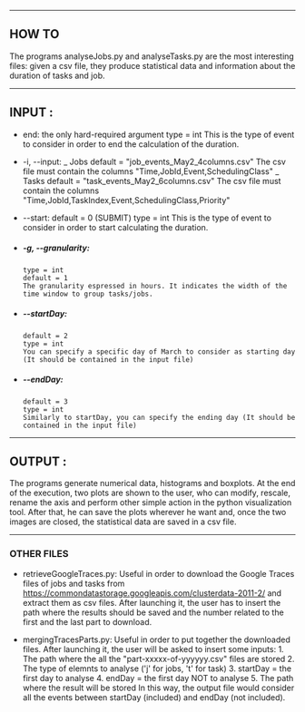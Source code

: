***********************
## HOW TO
The programs analyseJobs.py and analyseTasks.py are the most interesting files: given a csv file, they produce statistical data and information about the duration of tasks and job.

***********************
## INPUT :
	
-	end: 
		the only hard-required argument
		type = int
		This is the type of event to consider in order to end the calculation of the duration.

-	-i, --input: 
		_ Jobs  default = "job_events_May2_4columns.csv"
				The csv file must contain the columns "Time,JobId,Event,SchedulingClass"
		_ Tasks default = "task_events_May2_6columns.csv"
				The csv file must contain the columns "Time,JobId,TaskIndex,Event,SchedulingClass,Priority"

-	--start: 
		default = 0 (SUBMIT)
		type = int
		This is the type of event to consider in order to start calculating the duration.
	
-	##### -g, --granularity: 
		type = int
		default = 1
		The granularity espressed in hours. It indicates the width of the time window to group tasks/jobs.

-	##### --startDay: 
		default = 2
		type = int
		You can specify a specific day of March to consider as starting day (It should be contained in the input file)
	
-	##### --endDay: 
		default = 3
		type = int
		Similarly to startDay, you can specify the ending day (It should be contained in the input file)

*****************************
## OUTPUT :

The programs generate numerical data, histograms and boxplots.
At the end of the execution, two plots are shown to the user, who can modify, rescale, rename the axis and perform other simple action in the python visualization tool.
After that, he can save the plots wherever he want and, once the two images are closed, the statistical data are saved in a csv file.

*****************************
### OTHER FILES

- retrieveGoogleTraces.py:
	Useful in order to download the Google Traces files of jobs and tasks from https://commondatastorage.googleapis.com/clusterdata-2011-2/ and extract them as csv files.
	After launching it, the user has to insert the path where the results should be saved and the number related to the first and the last part to download.


- mergingTracesParts.py:
	Useful in order to put together the downloaded files.
	After launching it, the user will be asked to insert some inputs:
		1. The path where the all the "part-xxxxx-of-yyyyyy.csv" files are stored
		2. The type of elemnts to analyse ('j' for jobs, 't' for task)
		3. startDay = the first day to analyse
		4. endDay   = the first day NOT to analyse
		5. The path where the result will be stored
	In this way, the output file would consider all the events between startDay (included) and endDay (not included).

